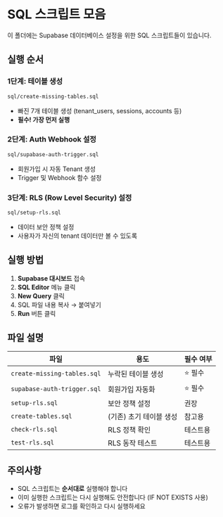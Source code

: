 # SQL 스크립트 모음

이 폴더에는 Supabase 데이터베이스 설정을 위한 SQL 스크립트들이 있습니다.

## 실행 순서

### 1단계: 테이블 생성
```bash
sql/create-missing-tables.sql
```
- 빠진 7개 테이블 생성 (tenant_users, sessions, accounts 등)
- **필수! 가장 먼저 실행**

### 2단계: Auth Webhook 설정
```bash
sql/supabase-auth-trigger.sql
```
- 회원가입 시 자동 Tenant 생성
- Trigger 및 Webhook 함수 설정

### 3단계: RLS (Row Level Security) 설정
```bash
sql/setup-rls.sql
```
- 데이터 보안 정책 설정
- 사용자가 자신의 tenant 데이터만 볼 수 있도록

## 실행 방법

1. **Supabase 대시보드** 접속
2. **SQL Editor** 메뉴 클릭
3. **New Query** 클릭
4. SQL 파일 내용 복사 → 붙여넣기
5. **Run** 버튼 클릭

## 파일 설명

| 파일 | 용도 | 필수 여부 |
|------|------|----------|
| `create-missing-tables.sql` | 누락된 테이블 생성 | ⭐️ 필수 |
| `supabase-auth-trigger.sql` | 회원가입 자동화 | ⭐️ 필수 |
| `setup-rls.sql` | 보안 정책 설정 | 권장 |
| `create-tables.sql` | (기존) 초기 테이블 생성 | 참고용 |
| `check-rls.sql` | RLS 정책 확인 | 테스트용 |
| `test-rls.sql` | RLS 동작 테스트 | 테스트용 |

## 주의사항

- SQL 스크립트는 **순서대로** 실행해야 합니다
- 이미 실행한 스크립트는 다시 실행해도 안전합니다 (IF NOT EXISTS 사용)
- 오류가 발생하면 로그를 확인하고 다시 실행하세요

